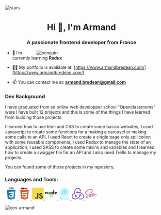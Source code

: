 
<img align="center" alt="stars" width="1000" src="https://i.pinimg.com/originals/4b/e2/6f/4be26f78403b18f152f648c6ce4553bc.gif">
<h1 align="center">Hi 👋, I'm Armand</h1>
<h3 align="center">A passionate frontend developer from France</h3>
<img align="right" alt="penguin" width="400" margin-left="1rem" src="https://media4.giphy.com/media/v1.Y2lkPTc5MGI3NjExeWU0MW5tMzYzcXZvdnAybzJ4Y3JxeGpnNHFlbTlxN2kya3JnanNlNSZlcD12MV9pbnRlcm5hbF9naWZfYnlfaWQmY3Q9Zw/QDjpIL6oNCVZ4qzGs7/giphy.gif">

- 🌱 I’m currently learning **Redux**

- 👨‍💻 My portfolio is available at: [https://www.armandbredean.com/](https://www.armandbredean.com/)

- 📫 You can contact me at: **armand.bredean@gmail.com**

<h3 align="left">Dev Background</h3>
<p align="left">
  I have graduated from an online web developper school "Openclassrooms" were I have built 12 projects
   and this is some of the things I have learned from building those projects:
</p>
<p align="left">
I learned how to use html and CSS to create some basics websites, I used Javascript to create some functions for a making a carousel or making some calls to an API, I used React to create a single page only apllication with some reusable components, I used Redux to manage the state of an application, I used SASS to create some mixins and variables and I learned how to create a swagger file for an API and I also used Trello to manage my projects.
</p>
<p align="left">
You can found some of those projects in my reposiory.
</p>

<h3 align="left">Languages and Tools:</h3>
<p align="left"> <a href="https://www.w3schools.com/css/" target="_blank" rel="noreferrer"> <img src="https://raw.githubusercontent.com/devicons/devicon/master/icons/css3/css3-original-wordmark.svg" alt="css3" width="40" height="40"/> </a> <a href="https://www.w3.org/html/" target="_blank" rel="noreferrer"> <img src="https://raw.githubusercontent.com/devicons/devicon/master/icons/html5/html5-original-wordmark.svg" alt="html5" width="40" height="40"/> </a> <a href="https://developer.mozilla.org/en-US/docs/Web/JavaScript" target="_blank" rel="noreferrer"> <img src="https://raw.githubusercontent.com/devicons/devicon/master/icons/javascript/javascript-original.svg" alt="javascript" width="40" height="40"/> </a> <a href="https://nodejs.org" target="_blank" rel="noreferrer"> <img src="https://raw.githubusercontent.com/devicons/devicon/master/icons/nodejs/nodejs-original-wordmark.svg" alt="nodejs" width="40" height="40"/> </a> <a href="https://reactjs.org/" target="_blank" rel="noreferrer"> <img src="https://raw.githubusercontent.com/devicons/devicon/master/icons/react/react-original-wordmark.svg" alt="react" width="40" height="40"/> </a> <a href="https://redux.js.org" target="_blank" rel="noreferrer"> <img src="https://raw.githubusercontent.com/devicons/devicon/master/icons/redux/redux-original.svg" alt="redux" width="40" height="40"/> </a> <a href="https://sass-lang.com" target="_blank" rel="noreferrer"> <img src="https://raw.githubusercontent.com/devicons/devicon/master/icons/sass/sass-original.svg" alt="sass" width="40" height="40"/> </a> </p>

<p><img align="center" src="https://github-readme-stats.vercel.app/api/top-langs?username=dev-armand&show_icons=true&locale=en&layout=compact" alt="dev-armand" /></p>
